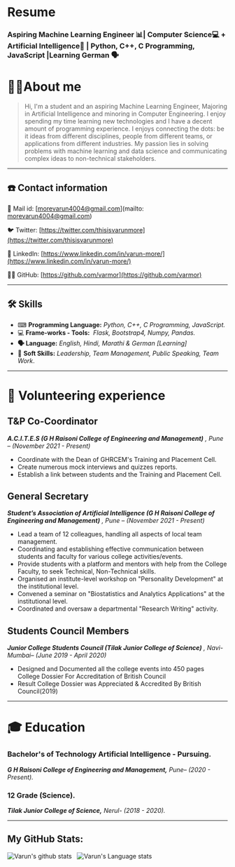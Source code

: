 # Resume

### Aspiring Machine Learning Engineer 📊| Computer Science💻 + Artificial Intelligence🧠 | Python, C++, C Programming, JavaScript |Learning German 🗣

# 👨‍💼About me

> Hi, I'm a student and an aspiring Machine Learning Engineer, Majoring in Artificial Intelligence and minoring in Computer Engineering. I enjoy spending my time learning new technologies and I have a decent amount of programming experience. I enjoys connecting the dots: be it ideas from different disciplines, people from different teams, or applications from different industries. My passion lies in solving problems with machine learning and data science and communicating complex ideas to non-technical stakeholders.

---

## ☎️ Contact information

📧 Mail id: [morevarun4004@gmail.com](mailto: morevarun4004@gmail.com)

🐦 Twitter: [https://twitter.com/thisisvarunmore](https://twitter.com/thisisvarunmore)

🔗 LinkedIn: [https://www.linkedin.com/in/varun-more/](https://www.linkedin.com/in/varun-more/)

👨‍💻 GitHub: [https://github.com/varmor](https://github.com/varmor)

---

## 🛠 Skills

- ⌨ **Programming Language:** _Python, C++, C Programming, JavaScript._
- 💻 **Frame-works - Tools:**  *Flask, Bootstrap4, Numpy, Pandas.*
- **🗣 Language:** _English, Hindi, Marathi & German [Learning]_
- 🤝 **Soft Skills:** _Leadership, Team Management, Public Speaking, Team Work_.

---

# **🔬** Volunteering experience

## T&P Co-Coordinator

_**A.C.I.T.E.S  (G H Raisoni College of Engineering and Management)** , Pune – (November 2021 - Present)_

- Coordinate with the Dean of GHRCEM's Training and Placement Cell.
- Create numerous mock interviews and quizzes reports.
- Establish a link between students and the Training and Placement Cell.


## General Secretary

_**Student’s Association of Artificial Intelligence (G H Raisoni College of Engineering and Management)** , Pune – (November 2021 - Present)_

- Lead a team of 12 colleagues, handling all aspects of local team management.
- Coordinating and establishing effective communication between students and faculty for various college activities/events.
- Provide students with a platform and mentors with help from the College Faculty, to seek Technical, Non-Technical skills.
- Organised an institute-level workshop on "Personality Development" at the institutional level.
- Convened a seminar on "Biostatistics and Analytics Applications" at the institutional level.
- Coordinated and oversaw a departmental "Research Writing" activity.


## **Students Council Members**

_**Junior College Students Council (Tilak Junior College of Science)** , Navi-Mumbai– (June 2019 - April 2020)_

- Designed and Documented all the college events into 450 pages College Dossier For Accreditation of British Council
- Result College Dossier was Appreciated & Accredited By British Council(2019)

---

# 🎓 Education

### **Bachelor's of Technology Artificial Intelligence - Pursuing**.
_**G H Raisoni College of Engineering and Management,** Pune– (2020 - Present)._

### **12 Grade (Science).**
_**Tilak Junior College of Science,** Nerul- (2018 - 2020)._

---

## My GitHub Stats:

![Varun's github stats](https://github-readme-stats.vercel.app/api?username=varmor&show_icons=true&hide_border=true)&nbsp;&nbsp;
![Varun's Language stats](https://github-readme-stats-eight-theta.vercel.app/api/top-langs/?username=varmor&layout=compact&langs_count=8&hide_border=true)

